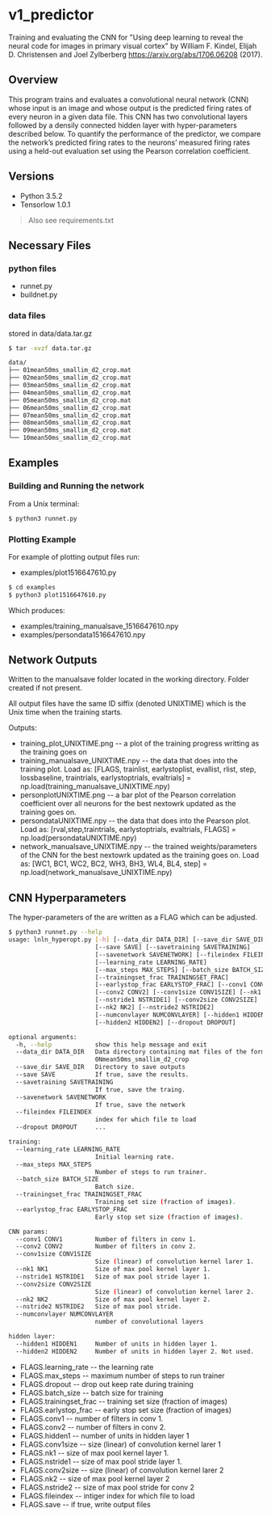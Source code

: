 # v1_predictor
Training and evaluating the CNN for "Using deep learning to reveal the neural code for images in primary visual cortex" by William F. Kindel, Elijah D. Christensen and Joel Zylberberg https://arxiv.org/abs/1706.06208 (2017).

## Overview

This program trains and evaluates a convolutional neural network (CNN) whose input is an image and whose output is the predicted firing rates of every neuron in a given data file. This CNN has two convolutional layers followed by a densily connected hidden layer with hyper-parameters described below. To quantify the performance of the predictor, we compare the network’s predicted firing rates to the neurons’ measured firing rates using a held-out evaluation set using  the Pearson correlation coefficient.

## Versions

- Python 3.5.2
- Tensorlow 1.0.1
> Also see requirements.txt

## Necessary Files

### python files
- runnet.py
- buildnet.py

### data files
stored in data/data.tar.gz

```bash
$ tar -xvzf data.tar.gz

data/
├── 01mean50ms_smallim_d2_crop.mat
├── 02mean50ms_smallim_d2_crop.mat
├── 03mean50ms_smallim_d2_crop.mat
├── 04mean50ms_smallim_d2_crop.mat
├── 05mean50ms_smallim_d2_crop.mat
├── 06mean50ms_smallim_d2_crop.mat
├── 07mean50ms_smallim_d2_crop.mat
├── 08mean50ms_smallim_d2_crop.mat
├── 09mean50ms_smallim_d2_crop.mat
└── 10mean50ms_smallim_d2_crop.mat
```

## Examples

### Building and Running the network

From a Unix terminal:

```bash
$ python3 runnet.py
```

### Plotting Example

For example of plotting output files run:
- examples/plot1516647610.py

```bash
$ cd examples
$ python3 plot1516647610.py
```

Which produces:
- examples/training_manualsave_1516647610.npy
- examples/persondata1516647610.npy

## Network Outputs

Written to the manualsave folder located in the working directory. Folder created if not present.

All output files have the same ID siffix (denoted UNIXTIME) which is the Unix time when the training starts.

Outputs:
- training_plot_UNIXTIME.png -- a plot of the training progress writting as the training goes on
- training_manualsave_UNIXTIME.npy -- the data that does into the training plot. 
    Load as: [FLAGS, trainlist, earlystoplist, evallist, rlist, step, lossbaseline, traintrials, earlystoptrials, evaltrials] = np.load(training_manualsave_UNIXTIME.npy)
- personplotUNIXTIME.png -- a bar plot of the Pearson correlation coefficient over all neurons for the best nextowrk updated as the training goes on.  
- persondataUNIXTIME.npy -- the data that does into the Pearson plot.
    Load as: [rval,step,traintrials, earlystoptrials, evaltrials, FLAGS] = np.load(persondataUNIXTIME.npy)
- network_manualsave_UNIXTIME.npy -- the trained weights/parameters of the CNN for the best nextowrk updated as the training goes on.
    Load as: [WC1, BC1, WC2, BC2, WH3, BH3, WL4, BL4, step] = np.load(network_manualsave_UNIXTIME.npy)

## CNN Hyperparameters

The hyper-parameters of the are written as a FLAG which can be adjusted.

```bash
$ python3 runnet.py --help
usage: lnln_hyperopt.py [-h] [--data_dir DATA_DIR] [--save_dir SAVE_DIR]
                        [--save SAVE] [--savetraining SAVETRAINING]
                        [--savenetwork SAVENETWORK] [--fileindex FILEINDEX]
                        [--learning_rate LEARNING_RATE]
                        [--max_steps MAX_STEPS] [--batch_size BATCH_SIZE]
                        [--trainingset_frac TRAININGSET_FRAC]
                        [--earlystop_frac EARLYSTOP_FRAC] [--conv1 CONV1]
                        [--conv2 CONV2] [--conv1size CONV1SIZE] [--nk1 NK1]
                        [--nstride1 NSTRIDE1] [--conv2size CONV2SIZE]
                        [--nk2 NK2] [--nstride2 NSTRIDE2]
                        [--numconvlayer NUMCONVLAYER] [--hidden1 HIDDEN1]
                        [--hidden2 HIDDEN2] [--dropout DROPOUT]

optional arguments:
  -h, --help            show this help message and exit
  --data_dir DATA_DIR   Data directory containing mat files of the format:
                        0Nmean50ms_smallim_d2_crop
  --save_dir SAVE_DIR   Directory to save outputs
  --save SAVE           If true, save the results.
  --savetraining SAVETRAINING
                        If true, save the traing.
  --savenetwork SAVENETWORK
                        If true, save the network
  --fileindex FILEINDEX
                        index for which file to load
  --dropout DROPOUT     ...

training:
  --learning_rate LEARNING_RATE
                        Initial learning rate.
  --max_steps MAX_STEPS
                        Number of steps to run trainer.
  --batch_size BATCH_SIZE
                        Batch size.
  --trainingset_frac TRAININGSET_FRAC
                        Training set size (fraction of images).
  --earlystop_frac EARLYSTOP_FRAC
                        Early stop set size (fraction of images).

CNN params:
  --conv1 CONV1         Number of filters in conv 1.
  --conv2 CONV2         Number of filters in conv 2.
  --conv1size CONV1SIZE
                        Size (linear) of convolution kernel larer 1.
  --nk1 NK1             Size of max pool kernel layer 1.
  --nstride1 NSTRIDE1   Size of max pool stride layer 1.
  --conv2size CONV2SIZE
                        Size (linear) of convolution kernel larer 2.
  --nk2 NK2             Size of max pool kernel layer 2.
  --nstride2 NSTRIDE2   Size of max pool stride.
  --numconvlayer NUMCONVLAYER
                        number of convolutional layers

hidden layer:
  --hidden1 HIDDEN1     Number of units in hidden layer 1.
  --hidden2 HIDDEN2     Number of units in hidden layer 2. Not used.

```

- FLAGS.learning_rate -- the learning rate
- FLAGS.max_steps -- maximum number of steps to run trainer
- FLAGS.dropout -- drop out keep rate during training
- FLAGS.batch_size -- batch size for training
- FLAGS.trainingset_frac -- training set size (fraction of images)
- FLAGS.earlystop_frac -- early stop set size (fraction of images)
- FLAGS.conv1 -- number of filters in conv 1.
- FLAGS.conv2 -- number of filters in conv 2.
- FLAGS.hidden1 -- number of units in hidden layer 1
- FLAGS.conv1size -- size (linear) of convolution kernel larer 1
- FLAGS.nk1 -- size of max pool kernel layer 1.
- FLAGS.nstride1 -- size of max pool stride layer 1.
- FLAGS.conv2size -- size (linear) of convolution kernel larer 2
- FLAGS.nk2 -- size of max pool kernel layer 2
- FLAGS.nstride2 -- size of max pool stride for conv 2
- FLAGS.fileindex -- intiger index for which file to load
- FLAGS.save -- if true, write output files
